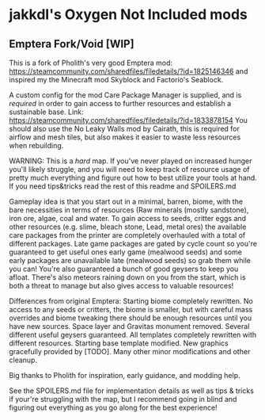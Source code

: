 # jakkdl's Oxygen Not Included mods

## Emptera Fork/Void [WIP]
This is a fork of Pholith's very good Emptera mod: https://steamcommunity.com/sharedfiles/filedetails/?id=1825146346 and inspired my the Minecraft mod Skyblock and Factorio's Seablock.

A custom config for the mod Care Package Manager is supplied, and is *required* in order to gain access to further resources and establish a sustainable base. Link: https://steamcommunity.com/sharedfiles/filedetails/?id=1833878154
You should also use the No Leaky Walls mod by Cairath, this is required for airflow and mesh tiles, but also makes it easier to waste less resources when rebuilding.

WARNING: This is a *hard* map. If you've never played on increased hunger you'll likely struggle, and you will need to keep track of resource usage of pretty much everything and figure out how to best utilize your tools at hand. If you need tips&tricks read the rest of this readme and SPOILERS.md

Gameplay idea is that you start out in a minimal, barren, biome, with the bare necessities in terms of resources (Raw minerals (mostly sandstone), iron ore, algae, coal and water. To gain access to seeds, critter eggs and other resources (e.g. slime, bleach stone, Lead, metal ores) the available care packages from the printer are completely overhauled with a total of <X> different packages. Late game packages are gated by cycle count so you're guaranteed to get useful ones early game (mealwood seeds) and some early packages are unavailable late (mealwood seeds) so grab them while you can! You're also guaranteed a bunch of good geysers to keep you afloat.
There's also meteors raining down on you from the start, which is both a threat to manage but also gives access to valuable resources!

Differences from original Emptera:
Starting biome completely rewritten. No access to any seeds or critters, the biome is smaller, but with careful mass overrides and biome tweaking there should be enough resources until you have new sources.
Space layer and Gravitas monument removed.
Several different useful geysers guaranteed.
All templates completely rewritten with different resources.
Starting base template modified.
New graphics gracefully provided by [TODO].
Many other minor modifications and other cleanup.

Big thanks to Pholith for inspiration, early guidance, and modding help.

See the SPOILERS.md file for implementation details as well as tips & tricks if your're struggling with the map, but I recommend going in blind and figuring out everything as you go along for the best experience!
